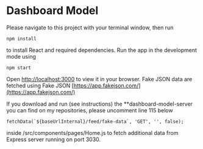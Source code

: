 # Dashboard Model

Please navigate to this project with your terminal window, then run

```
npm install
```

to install React and required dependencies.
Run the app in the development mode using

```
npm start
```

Open [http://localhost:3000](http://localhost:3000) to view it in your browser.
Fake JSON data are fetched using Fake JSON [https://app.fakejson.com/](https://app.fakejson.com/)

If you download and run (see instructions) the **dashboard-model-server
you can find on my repositories, please uncomment line 115 below

```
fetchData(`${baseUrlInternal}/feed/fake-data`, 'GET', '', false);
```

inside /src/components/pages/Home.js to fetch additional data from Express server running on port 3030.
